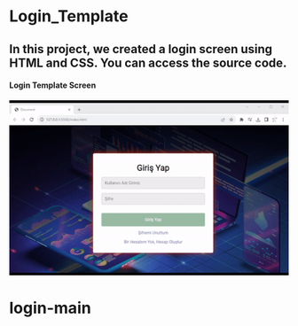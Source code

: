 # Login_Template

<h2>  In this project, we created a login screen using HTML and CSS. You can access the source code. </h2>

<h4> Login Template Screen </h4>

![](login_temp.gif)
# login-main
